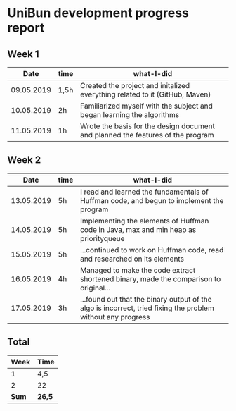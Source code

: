 #  UniBun development progress report

## Week 1

Date       | time | what-I-did |
-----------|------|--------|
09.05.2019 | 1,5h | Created the project and initalized everything related to it (GitHub, Maven) |
10.05.2019 | 2h   | Familiarized myself with the subject and began learning the algorithms | 
11.05.2019 | 1h   | Wrote the basis for the design document and planned the features of the program | 

## Week 2

Date       | time | what-I-did |
-----------|------|--------|
13.05.2019 | 5h | I read and learned the fundamentals of Huffman code, and begun to implement the program |
14.05.2019 | 5h | Implementing the elements of Huffman code in Java, max and min heap as priorityqueue |
15.05.2019 | 5h | ...continued to work on Huffman code, read and researched on its elements |
16.05.2019 | 4h | Managed to make the code extract shortened binary, made the comparison to original... |
17.05.2019 | 3h | ...found out that the binary output of the algo is incorrect, tried fixing the problem without any progress |


## Total

 Week   | Time     |
--------|----------|
 1      | 4,5      |
 2      | 22       |
 **Sum** | **26,5** |
